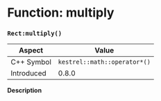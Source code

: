 
# Function: multiply
### `Rect:multiply()`

| Aspect | Value |
| --- | --- |
| C++ Symbol | `kestrel::math::operator*()` |
| Introduced | 0.8.0 |

**Description**



